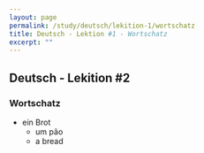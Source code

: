 ```yaml
---
layout: page
permalink: /study/deutsch/lekition-1/wortschatz
title: Deutsch - Lektion #1 - Wortschatz
excerpt: ""
---
```


## Deutsch - Lekition #2

### Wortschatz

* ein Brot
  * um pão
  * a bread
